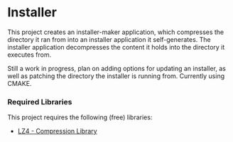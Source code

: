 # Installer

This project creates an installer-maker application, which compresses the directory it ran from into an installer application it self-generates.
The installer application decompresses the content it holds into the directory it executes from.

Still a work in progress, plan on adding options for updating an installer, as well as patching the directory the installer is running from.
Currently using CMAKE.

### Required Libraries

This project requires the following (free) libraries:
* [LZ4 - Compression Library](https://github.com/lz4/lz4)